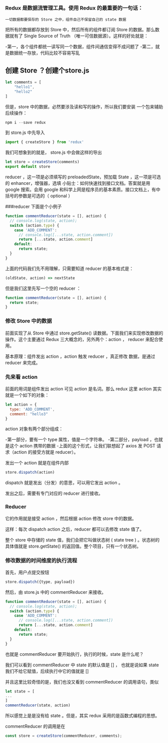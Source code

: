 ### Redux 是数据流管理工具。使用 Redux 的最重要的一句话：

`一切数据都要保存的 Store 之中，组件自己不保留自己的 state 数据`

把所有的数据都存放到 Store 中，然后所有的组件都订阅 Store 的数据。那么数据就有了 Single Source of Truth （唯一可信数据源）。这样的好处就是：

-第一，各个组件都统一读写同一个数据，组件间通信变得不成问题了
-第二，就是数据统一存放，代码比较不容易写乱

## 创建 Store ？创建个store.js
```js
let comments = [
    "hello1",
    "hello2"
]
```


但是，store 中的数据，必然要涉及读和写的操作，所以我们要安装 一个包来辅助后续操作：
```js
npm i --save redux
```

到 store.js 中先导入
```js
import { createStore } from 'redux'
```

我们可想象到的就是， store.js 中会做这样的导出

```js
let store = createStore(comments)
export default store
```



reducer ，这一项是必须填写的
preloadedState，预加载 State ，这一项是可选的
enhancer，增强器，选填
小贴士：如何快速找到接口文档。答案就是用 google 搜索。会用 google 和科学上网是程序员的基本素质。接口文档上，有中括号的参数是可选的（ optional ）


###reducer
下面是个小例子

```js
function commentReducer(state = [], action) {
  // console.log(state, action);
  switch (action.type) {
    case 'ADD_COMMENT':
      // console.log([...state, action.comment])
      return [...state, action.comment]
    default:
      return state;
  }
}
```


上面的代码我们先不用理解，只需要知道 reducer 的基本格式是：
```js
(oldState, action) => nextState

```


但是我们这里先写一个空的 reducer ：

```js
function commentReducer(state = [], action) {
  return state;
}
```





### 修改 Store 中的数据
前面实现了从 Store 中通过 store.getState() 读数据。下面我们来实现修改数据的操作。这个主要通过 Redux 三大概念的，另外两个：action ， reducer 来配合使用。

基本原理：组件发出 action ，action 触发 reducer ，真正修改 数据，是通过 reducer 来完成。

### 先来看 action
前面的用词是组件发出 action 可见 action 是名词。那么 redux 这里 action 其实就是一个如下的对象：

```js
let action = {
  type: 'ADD_COMMENT',
  comment: "hello3"
}
```


action 对象有两个部分组成：

-第一部分，要有一个 type 属性，值是一个字符串。
-第二部分，payload ，也就是这个 action 携带的数据
-上面的这个形式，让我们联想起了 axios 发 POST 请求（action 的接受方就是 reducer）。

发出一个 action 就是在组件内部

```js
store.dispatch(action)
```

dispatch 就是发出（分发）的意思，可以用它发出 action 。

发出之后，需要有专门对应的 reducer 进行接收。




### Reducer
它的作用就是接受 action ，然后根据 action 修改 store 中的数据。

这样：每次 dispatch action 之后，reducer 都可以去修改 state 值了。

整个 store 中存储的 state 值，我们会把它叫做状态树 ( state tree ) 。状态树的具体值就是 store.getState() 的返回值。整个项目，只有一个状态树。

### 修改数据的时间维度的执行流程
首先，用户点提交按钮

```js
store.dispatch({type, payload})
```
然后，由 store.js 中的 commentReducer 来接收。

```js
function commentReducer(state = [], action) {
  // console.log(state, action);
  switch (action.type) {
    case 'ADD_COMMENT':
      // console.log([...state, action.comment])
      return [...state, action.comment]
    default:
      return state;
  }
}
```

也就是 commentReducer 要开始执行，执行的时候，state 是什么呢？

我们可以看到 commentReducer 中 state 的默认值是 [] ， 也就是说如果 state 我们不给它赋值，后续执行中它的值就是 []

并且这里比较奇怪的是，我们也没又看到 commentReducer 的调用语句，类似

```js
let state = [
...
]
commentReducer(state, action)
```


所以感觉上是是没有给 state 。但是，其实 redux 采用的是函数式编程的思想。

commentReducer 的调用是在

```js
const store = createStore(commentReducer, comments);
```
